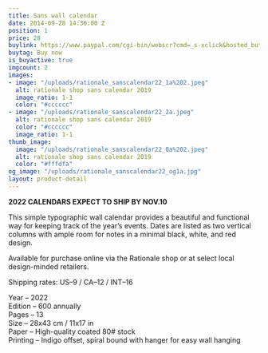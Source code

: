 ```yaml
---
title: Sans wall calendar
date: 2014-09-28 14:36:00 Z
position: 1
price: 28
buylink: https://www.paypal.com/cgi-bin/webscr?cmd=_s-xclick&hosted_button_id=GPZPA7346QEZA
buytag: Buy now
is_buyactive: true
imgcount: 2
images:
- image: "/uploads/rationale_sanscalendar22_1a%202.jpeg"
  alt: rationale shop sans calendar 2019
  image_ratio: 1-1
  color: "#cccccc"
- image: "/uploads/rationale_sanscalendar22_2a.jpeg"
  alt: rationale shop sans calendar 2019
  color: "#cccccc"
  image_ratio: 1-1
thumb_image:
  image: "/uploads/rationale_sanscalendar22_0a%202.jpeg"
  alt: rationale shop sans calendar 2019
  color: "#fffdfa"
og_image: "/uploads/rationale_sanscalendar22_og1a.jpg"
layout: product-detail
---
```


**2022 CALENDARS EXPECT TO SHIP BY NOV.10**

This simple typographic wall calendar provides a beautiful and functional way for keeping track of the year’s events. Dates are listed as two vertical columns with ample room for notes in a minimal black, white, and red design.

Available for purchase online via the Rationale shop or at select local design-minded retailers.

Shipping rates: US–9 / CA–12 / INT–16

Year – 2022 <br>
Edition – 600 annually <br>
Pages – 13 <br>
Size – 28x43 cm / 11x17 in <br>
Paper – High-quality coated 80# stock <br>
Printing – Indigo offset, spiral bound with hanger for easy wall hanging